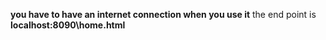 **you have to have an internet connection when you use it**
the end point is **localhost:8090\home.html**
